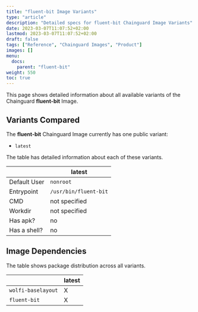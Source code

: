 ```yaml
---
title: "fluent-bit Image Variants"
type: "article"
description: "Detailed specs for fluent-bit Chainguard Image Variants"
date: 2023-03-07T11:07:52+02:00
lastmod: 2023-03-07T11:07:52+02:00
draft: false
tags: ["Reference", "Chainguard Images", "Product"]
images: []
menu:
  docs:
    parent: "fluent-bit"
weight: 550
toc: true
---
```


This page shows detailed information about all available variants of the Chainguard **fluent-bit** Image.

## Variants Compared
The **fluent-bit** Chainguard Image currently has one public variant: 

- `latest`

The table has detailed information about each of these variants.

|              | latest                |
|--------------|-----------------------|
| Default User | `nonroot`             |
| Entrypoint   | `/usr/bin/fluent-bit` |
| CMD          | not specified         |
| Workdir      | not specified         |
| Has apk?     | no                    |
| Has a shell? | no                    |

## Image Dependencies
The table shows package distribution across all variants.

|                    | latest |
|--------------------|--------|
| `wolfi-baselayout` | X      |
| `fluent-bit`       | X      |
